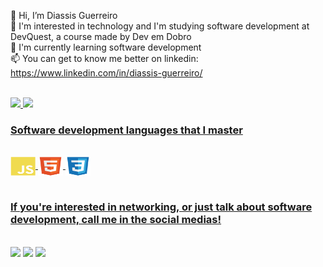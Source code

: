 👋 Hi, I’m Diassis Guerreiro <br>
👀 I'm interested in technology and I'm studying software development at DevQuest, a course made by Dev em Dobro <br>
🌱 I'm currently learning software development <br>
📫 You can get to know me better on linkedin: <a href="https://www.linkedin.com/in/diassis-guerreiro/" target="_blank">https://www.linkedin.com/in/diassis-guerreiro/</a> <br>
<br>

<div>
  <a href="https://github.com/guerreiro-diassis">
  <img height="180em" src="https://github-readme-stats.vercel.app/api?username=guerreiro-diassis&show_icons=true&theme=tokyonight&include_all_commits=true&count_private=true"/>
  <img height="180em" src="https://github-readme-stats.vercel.app/api/top-langs/?username=guerreiro-diassis&layout=compact&langs_count=6&theme=tokyonight"/>
</div>

### Software development languages that I master
<div style="display: inline_block"><br>
  <img align="center" alt="Js" height="30" width="40" src="https://raw.githubusercontent.com/devicons/devicon/master/icons/javascript/javascript-plain.svg">
  <img align="center" alt="HTML" height="30" width="40" src="https://raw.githubusercontent.com/devicons/devicon/master/icons/html5/html5-original.svg">
  <img align="center" alt="CSS" height="30" width="40" src="https://raw.githubusercontent.com/devicons/devicon/master/icons/css3/css3-original.svg">
</div>
<br>
 
  ### If you're interested in networking, or just talk about software development, call me in the social medias!
<br>
<div> 
  <a href="https://instagram.com/_di4ssis" target="_blank"><img src="https://img.shields.io/badge/-Instagram-%23E4405F?style=for-the-badge&logo=instagram&logoColor=white" target="_blank"></a>
  <a href = "mailto:guerreiro.diassis@gmail.com"><img src="https://img.shields.io/badge/-Gmail-%23333?style=for-the-badge&logo=gmail&logoColor=white" target="_blank"></a>
  <a href="https://www.linkedin.com/in/diassis-guerreiro" target="_blank"><img src="https://img.shields.io/badge/-LinkedIn-%230077B5?style=for-the-badge&logo=linkedin&logoColor=white" target="_blank"></a> 
 </div>
